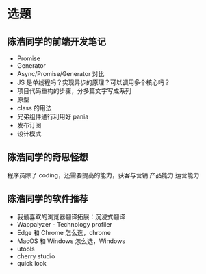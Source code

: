 # 选题

## 陈浩同学的前端开发笔记

- Promise
- Generator
- Async/Promise/Generator 对比
- JS 是单线程吗？实现异步的原理？可以调用多个核心吗？
- 项目代码重构的步骤，分多篇文字写成系列
- 原型
- class 的用法
- 兄弟组件通行利用好 pania
- 发布订阅
- 设计模式

## 陈浩同学的奇思怪想

程序员除了 coding，还需要提高的能力，获客与营销
产品能力
运营能力

## 陈浩同学的软件推荐

- 我最喜欢的浏览器翻译拓展：沉浸式翻译
- Wappalyzer - Technology profiler
- Edge 和 Chrome 怎么选，chrome
- MacOS 和 Windows 怎么选，Windows
- utools
- cherry studio
- quick look
